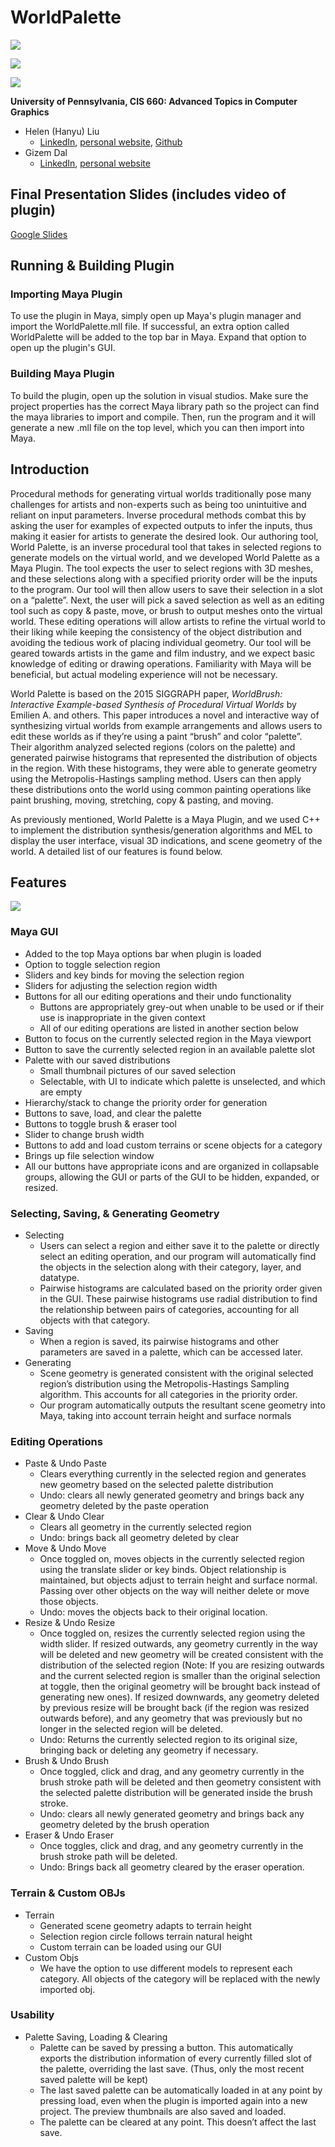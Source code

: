 # WorldPalette



![](renders/r1.jpg)

![](renders/r2.jpg)

![](renders/final_5.jpg)

**University of Pennsylvania, CIS 660: Advanced Topics in Computer Graphics**

* Helen (Hanyu) Liu
  * [LinkedIn](https://www.linkedin.com/in/hliu20/), [personal website](http://liuhanyu.net/), [Github](https://github.com/helenl9098)
* Gizem Dal
  * [LinkedIn](https://www.linkedin.com/in/gizemdal/), [personal website](https://www.gizemdal.com/)

## Final Presentation Slides (includes video of plugin)

[Google Slides](https://docs.google.com/presentation/d/1byS12n9nsRtoRMZ9JiM3sTMzlNBTkkwF3-9QokZnCsk/edit?usp=sharing)

## Running & Building Plugin

### Importing Maya Plugin
To use the plugin in Maya, simply open up Maya's plugin manager and import the WorldPalette.mll file. If successful, an extra option called WorldPalette will be added to the top bar in Maya. Expand that option to open up the plugin's GUI.

### Building Maya Plugin
To build the plugin, open up the solution in visual studios. Make sure the project properties has the correct Maya library path so the project can find the maya libraries to import and compile. Then, run the program and it will generate a new .mll file on the top level, which you can then import into Maya.

## Introduction

  Procedural methods for generating virtual worlds traditionally pose many challenges for artists and non-experts such as being too unintuitive and reliant on input parameters. Inverse procedural methods combat this by asking the user for examples of expected outputs to infer the inputs, thus making it easier for artists to generate the desired look. Our authoring tool, World Palette, is an inverse procedural tool that takes in selected regions to generate models on the virtual world, and we developed World Palette as a Maya Plugin. The tool expects the user to select regions with 3D meshes, and these selections along with a specified priority order will be the inputs to the program. Our tool will then allow users to save their selection in a slot on a “palette”. Next, the user will pick a saved selection as well as an editing tool such as copy & paste, move, or brush to output meshes onto the virtual world. These editing operations will allow artists to refine the virtual world to their liking while keeping the consistency of the object distribution and avoiding the tedious work of placing individual geometry. Our tool will be geared towards artists in the game and film industry, and we expect basic knowledge of editing or drawing operations. Familiarity with Maya will be beneficial, but actual modeling experience will not be necessary. 
  
World Palette is based on the 2015 SIGGRAPH paper, _WorldBrush: Interactive Example-based Synthesis of Procedural Virtual Worlds_ by Emilien A. and others. This paper introduces a novel and interactive way of synthesizing virtual worlds from example arrangements and allows users to edit these worlds as if they’re using a paint “brush” and color “palette”. Their algorithm analyzed selected regions (colors on the palette) and generated pairwise histograms that represented the distribution of objects in the region. With these histograms, they were able to generate geometry using the Metropolis-Hastings sampling method. Users can then apply these distributions onto the world using common painting operations like paint brushing, moving, stretching, copy & pasting, and moving.

As previously mentioned, World Palette is a Maya Plugin, and we used C++ to implement the distribution synthesis/generation algorithms and MEL to display the user interface, visual 3D indications, and scene geometry of the world. A detailed list of our features is found below.

## Features
![](images/gui.png)

### **Maya GUI**
  * Added to the top Maya options bar when plugin is loaded
  * Option to toggle selection region
  * Sliders and key binds for moving the selection region
  * Sliders for adjusting the selection region width
  * Buttons for all our editing operations and their undo functionality
      * Buttons are appropriately grey-out when unable to be used or if their use is inappropriate in the given context
      * All of our editing operations are listed in another section below
  * Button to focus on the currently selected region in the Maya viewport
  * Button to save the currently selected region in an available palette slot
  * Palette with our saved distributions
      * Small thumbnail pictures of our saved selection
      * Selectable, with UI to indicate which palette is unselected, and which are empty
  * Hierarchy/stack to change the priority order for generation
  * Buttons to save, load, and clear the palette
  * Buttons to toggle brush & eraser tool
  * Slider to change brush width
  * Buttons to add and load custom terrains or scene objects for a category
  * Brings up file selection window
  * All our buttons have appropriate icons and are organized in collapsable groups, allowing the GUI or parts of the GUI to be hidden, expanded, or resized.
### **Selecting, Saving, & Generating Geometry**
  * Selecting
      * Users can select a region and either save it to the palette or directly select an editing operation, and our program will automatically find the objects in the selection along with their category, layer, and datatype.
      * Pairwise histograms are calculated based on the priority order given in the GUI. These pairwise histograms use radial distribution to find the relationship between pairs of categories, accounting for all objects with that category. 
  * Saving
      * When a region is saved, its pairwise histograms and other parameters are saved in a palette, which can be accessed later.
  * Generating
      * Scene geometry is generated consistent with the original selected region’s distribution using the Metropolis-Hastings Sampling algorithm. This accounts for all categories in the priority order.
      * Our program automatically outputs the resultant scene geometry into Maya, taking into account terrain height and surface normals
### **Editing Operations**
  * Paste & Undo Paste
    * Clears everything currently in the selected region and generates new geometry based on the selected palette distribution
    * Undo: clears all newly generated geometry and brings back any geometry deleted by the paste operation
  * Clear & Undo Clear
    * Clears all geometry in the currently selected region
    * Undo: brings back all geometry deleted by clear
  * Move & Undo Move
    * Once toggled on, moves objects in the currently selected region using the translate slider or key binds. Object relationship is maintained, but objects adjust to terrain height and surface normal. Passing over other objects on the way will neither delete or move those objects. 
    * Undo: moves the objects back to their original location.
  * Resize & Undo Resize
    * Once toggled on, resizes the currently selected region using the width slider. If resized outwards, any geometry currently in the way will be deleted and new geometry will be created consistent with the distribution of the selected region (Note: If you are resizing outwards and the current selected region is smaller than the original selection at toggle, then the original geometry will be brought back instead of generating new ones). If resized downwards, any geometry deleted by previous resize will be brought back (if the region was resized outwards before), and any geometry that was previously but no longer in the selected region will be deleted.
    * Undo: Returns the currently selected region to its original size, bringing back or deleting any geometry if necessary. 
  * Brush & Undo Brush
    * Once toggled, click and drag, and any geometry currently in the brush stroke path will be deleted and then geometry consistent with the selected palette distribution will be generated inside the brush stroke. 
    * Undo: clears all newly generated geometry and brings back any geometry deleted by the brush operation
  * Eraser & Undo Eraser
    * Once toggles, click and drag, and any geometry currently in the brush stroke path will be deleted.
    * Undo: Brings back all geometry cleared by the eraser operation. 
### **Terrain & Custom OBJs**
  * Terrain
    * Generated scene geometry adapts to terrain height
    * Selection region circle follows terrain natural height
    * Custom terrain can be loaded using our GUI
  * Custom Objs
    * We have the option to use different models to represent each category. All objects of the category will be replaced with the newly imported obj. 
### **Usability**
  * Palette Saving, Loading & Clearing
    * Palette can be saved by pressing a button. This automatically exports the distribution information of every currently filled slot of the palette, overriding the last save. (Thus, only the most recent saved palette will be kept)
    * The last saved palette can be automatically loaded in at any point by pressing load, even when the plugin is imported again into a new project. The preview thumbnails are also saved and loaded.
    * The palette can be cleared at any point. This doesn’t affect the last save.
